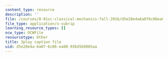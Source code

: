 ```yaml
---
content_type: resource
description: ''
file: /courses/8-01sc-classical-mechanics-fall-2016/d5e28e4a6a076c06ea0893b45b9865aa_QAdiRwOLl0A.srt
file_type: application/x-subrip
learning_resource_types: []
ocw_type: OCWFile
resourcetype: Other
title: 3play caption file
uid: d5e28e4a-6a07-6c06-ea08-93b45b9865aa
---
```

